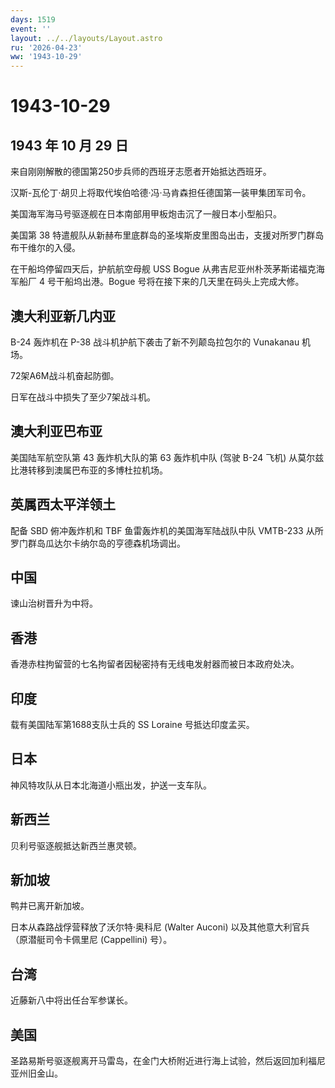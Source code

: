 ```yaml
---
days: 1519
event: ''
layout: ../../layouts/Layout.astro
ru: '2026-04-23'
ww: '1943-10-29'
---
```


# 1943-10-29

## 1943 年 10 月 29 日

来自刚刚解散的德国第250步兵师的西班牙志愿者开始抵达西班牙。

汉斯-瓦伦丁·胡贝上将取代埃伯哈德·冯·马肯森担任德国第一装甲集团军司令。

美国海军海马号驱逐舰在日本南部用甲板炮击沉了一艘日本小型船只。

美国第 38
特遣舰队从新赫布里底群岛的圣埃斯皮里图岛出击，支援对所罗门群岛布干维尔的入侵。

在干船坞停留四天后，护航航空母舰 USS Bogue
从弗吉尼亚州朴茨茅斯诺福克海军船厂 4 号干船坞出港。Bogue
号将在接下来的几天里在码头上完成大修。

## 澳大利亚新几内亚

B-24 轰炸机在 P-38 战斗机护航下袭击了新不列颠岛拉包尔的 Vunakanau 机场。

72架A6M战斗机奋起防御。

日军在战斗中损失了至少7架战斗机。

## 澳大利亚巴布亚

美国陆军航空队第 43 轰炸机大队的第 63 轰炸机中队 (驾驶 B-24 飞机)
从莫尔兹比港转移到澳属巴布亚的多博杜拉机场。

## 英属西太平洋领土

配备 SBD 俯冲轰炸机和 TBF 鱼雷轰炸机的美国海军陆战队中队 VMTB-233
从所罗门群岛瓜达尔卡纳尔岛的亨德森机场调出。

## 中国

谏山治树晋升为中将。

## 香港

香港赤柱拘留营的七名拘留者因秘密持有无线电发射器而被日本政府处决。

## 印度

载有美国陆军第1688支队士兵的 SS Loraine 号抵达印度孟买。

## 日本

神风特攻队从日本北海道小瓶出发，护送一支车队。

## 新西兰

贝利号驱逐舰抵达新西兰惠灵顿。

## 新加坡

鸭井已离开新加坡。

日本从森路战俘营释放了沃尔特·奥科尼 (Walter Auconi)
以及其他意大利官兵（原潜艇司令卡佩里尼 (Cappellini) 号）。

## 台湾

近藤新八中将出任台军参谋长。

## 美国

圣路易斯号驱逐舰离开马雷岛，在金门大桥附近进行海上试验，然后返回加利福尼亚州旧金山。
